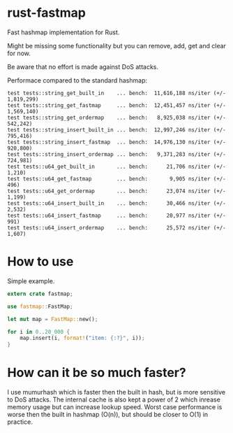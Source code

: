 # rust-fastmap
Fast hashmap implementation for Rust.

Might be missing some functionality but you can remove, add, get and clear for now.

Be aware that no effort is made against DoS attacks.

Performace compared to the standard hashmap:

````
test tests::string_get_built_in    ... bench:  11,616,188 ns/iter (+/- 1,819,299)
test tests::string_get_fastmap     ... bench:  12,451,457 ns/iter (+/- 1,569,140)
test tests::string_get_ordermap    ... bench:   8,925,038 ns/iter (+/- 542,242)
test tests::string_insert_built_in ... bench:  12,997,246 ns/iter (+/- 795,416)
test tests::string_insert_fastmap  ... bench:  14,976,130 ns/iter (+/- 920,800)
test tests::string_insert_ordermap ... bench:   9,371,283 ns/iter (+/- 724,981)
test tests::u64_get_built_in       ... bench:      21,706 ns/iter (+/- 1,210)
test tests::u64_get_fastmap        ... bench:       9,905 ns/iter (+/- 496)
test tests::u64_get_ordermap       ... bench:      23,074 ns/iter (+/- 1,199)
test tests::u64_insert_built_in    ... bench:      30,466 ns/iter (+/- 2,532)
test tests::u64_insert_fastmap     ... bench:      20,977 ns/iter (+/- 991)
test tests::u64_insert_ordermap    ... bench:      25,572 ns/iter (+/- 1,607)
````

# How to use
Simple example.

````rust
extern crate fastmap;

use fastmap::FastMap;

let mut map = FastMap::new();

for i in 0..20_000 {
    map.insert(i, format!("item: {:?}", i));
}
````

# How can it be so much faster?
I use mumurhash which is faster then the built in hash, but is more sensitive to DoS attacks. The internal cache is also kept a power of 2 which inrease memory usage but can increase lookup speed. Worst case performance is worse then the built in hashmap (O(n)), but should be closer to O(1) in practice.

